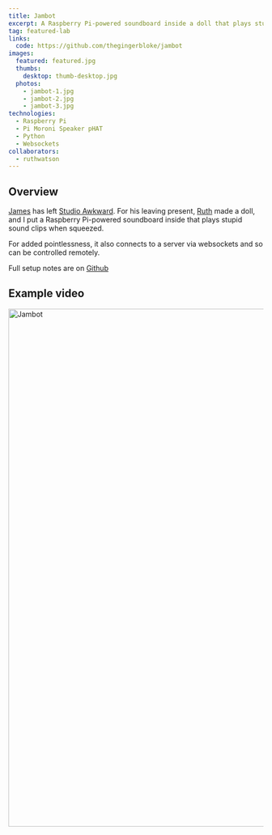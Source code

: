 ```yaml
---
title: Jambot
excerpt: A Raspberry Pi-powered soundboard inside a doll that plays stupid sound clips when squeezed.
tag: featured-lab
links:
  code: https://github.com/thegingerbloke/jambot
images:
  featured: featured.jpg
  thumbs:
    desktop: thumb-desktop.jpg
  photos:
    - jambot-1.jpg
    - jambot-2.jpg
    - jambot-3.jpg
technologies:
  - Raspberry Pi
  - Pi Moroni Speaker pHAT
  - Python
  - Websockets
collaborators:
  - ruthwatson
---
```


## Overview

[James](http://jamescooke.info/) has left [Studio Awkward](https://getawkward.co.uk). For his leaving present, [Ruth](https://www.instagram.com/shitportraits.ruth/) made a doll, and I put a Raspberry Pi-powered soundboard inside that plays stupid sound clips when squeezed.

For added pointlessness, it also connects to a server via websockets and so can be controlled remotely.

Full setup notes are on [Github](https://github.com/thegingerbloke/jambot)

## Example video

<a data-flickr-embed="true"  href="https://www.flickr.com/gp/thegingerbloke/85rhEA" title="Jambot"><img src="https://farm5.staticflickr.com/4669/39145970325_3f5a82b3d7_b.jpg" width="576" height="1024" alt="Jambot"></a><script async src="//embedr.flickr.com/assets/client-code.js" charset="utf-8"></script>
